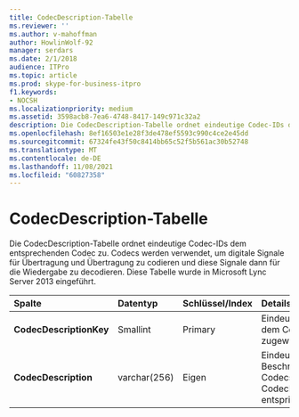 ```yaml
---
title: CodecDescription-Tabelle
ms.reviewer: ''
ms.author: v-mahoffman
author: HowlinWolf-92
manager: serdars
ms.date: 2/1/2018
audience: ITPro
ms.topic: article
ms.prod: skype-for-business-itpro
f1.keywords:
- NOCSH
ms.localizationpriority: medium
ms.assetid: 3598acb8-7ea6-4748-8417-149c971c32a2
description: Die CodecDescription-Tabelle ordnet eindeutige Codec-IDs dem entsprechenden Codec zu. Codecs werden verwendet, um digitale Signale für Übertragung und Übertragung zu codieren und diese Signale dann für die Wiedergabe zu decodieren. Diese Tabelle wurde in Microsoft Lync Server 2013 eingeführt.
ms.openlocfilehash: 8ef16503e1e28f3de478ef5593c990c4ce2e45dd
ms.sourcegitcommit: 67324fe43f50c8414bb65c52f5b561ac30b52748
ms.translationtype: MT
ms.contentlocale: de-DE
ms.lasthandoff: 11/08/2021
ms.locfileid: "60827358"
---
```

# <a name="codecdescription-table"></a>CodecDescription-Tabelle
 
Die CodecDescription-Tabelle ordnet eindeutige Codec-IDs dem entsprechenden Codec zu. Codecs werden verwendet, um digitale Signale für Übertragung und Übertragung zu codieren und diese Signale dann für die Wiedergabe zu decodieren. Diese Tabelle wurde in Microsoft Lync Server 2013 eingeführt.
  
|**Spalte**|**Datentyp**|**Schlüssel/Index**|**Details**|
|:-----|:-----|:-----|:-----|
|**CodecDescriptionKey** <br/> |Smallint  <br/> |Primary  <br/> |Eindeutige ID, die dem Codec zugewiesen ist.  <br/> |
|**CodecDescription** <br/> |varchar(256)  <br/> |Eigen  <br/> |Eindeutige Beschreibung des Codecs, der dem  CodecDescriptionKey entspricht.  <br/> |
   

